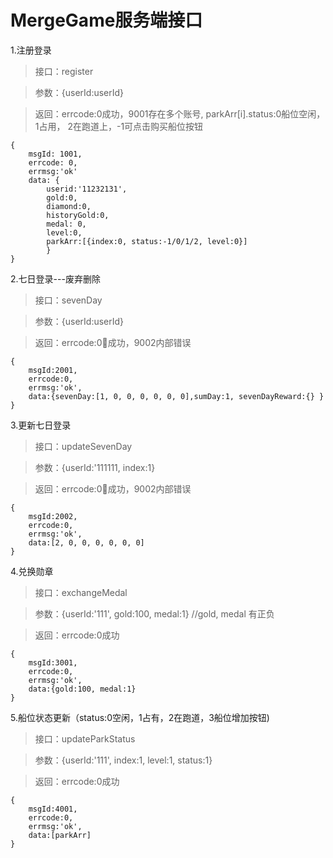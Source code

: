 MergeGame服务端接口
======
1.注册登录

>接口：register

>参数：{userId:userId}

>返回：errcode:0成功，9001存在多个账号, parkArr[i].status:0船位空闲，1占用， 2在跑道上，-1可点击购买船位按钮

    {
        msgId: 1001,
        errcode: 0,
        errmsg:'ok'
        data: {
            userid:'11232131',
            gold:0, 
            diamond:0, 
            historyGold:0, 
            medal: 0, 
            level:0,
            parkArr:[{index:0, status:-1/0/1/2, level:0}] 
            }
    }



2.七日登录---废弃删除

>接口：sevenDay

>参数：{userId:userId}

>返回：errcode:0成功，9002内部错误

    {
        msgId:2001,
        errcode:0,
        errmsg:'ok',
        data:{sevenDay:[1, 0, 0, 0, 0, 0, 0],sumDay:1, sevenDayReward:{} }
    }


3.更新七日登录

>接口：updateSevenDay

>参数：{userId:'111111, index:1}

>返回：errcode:0成功，9002内部错误

    {
        msgId:2002,
        errcode:0,
        errmsg:'ok',
        data:[2, 0, 0, 0, 0, 0, 0] 
    }


4.兑换勋章

>接口：exchangeMedal

>参数：{userId:'111', gold:100, medal:1} //gold, medal 有正负

>返回：errcode:0成功

    {
        msgId:3001,
        errcode:0,
        errmsg:'ok',
        data:{gold:100, medal:1}
    }


5.船位状态更新（status:0空闲，1占有，2在跑道，3船位增加按钮)


>接口：updateParkStatus

>参数：{userId:'111', index:1, level:1, status:1} 

>返回：errcode:0成功

    {
        msgId:4001,
        errcode:0,
        errmsg:'ok',
        data:[parkArr]
    }



